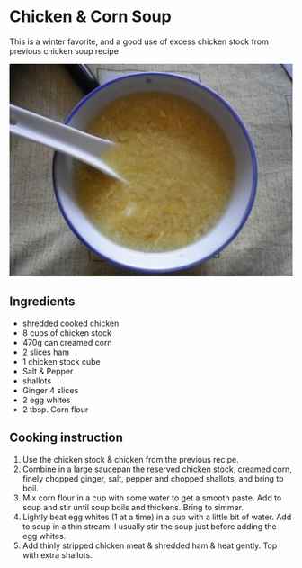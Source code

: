 # Chicken & Corn Soup

This is a winter favorite, and a good use of excess chicken stock from previous chicken soup recipe

![Chicken & Corn Soup](images/chicken-and-corn-soup.jpg)

## Ingredients
- shredded cooked chicken
- 8 cups of chicken stock
- 470g can creamed corn
- 2 slices ham
- 1 chicken stock cube
- Salt & Pepper
- shallots
- Ginger 4 slices
- 2 egg whites
- 2 tbsp. Corn flour

## Cooking instruction
1. Use the chicken stock & chicken from the previous recipe.
2. Combine in a large saucepan the reserved chicken stock, creamed corn, finely chopped ginger, salt, pepper and chopped shallots, and bring to boil.
3. Mix corn flour in a cup with some water to get a smooth paste. Add to soup and stir until soup boils and thickens. Bring to simmer. 
4. Lightly beat egg whites (1 at a time) in a cup with a little bit of water.  Add to soup in a thin stream. I usually stir the soup just before adding the egg whites.
5. Add thinly stripped chicken meat & shredded ham & heat gently.  Top with extra shallots.
